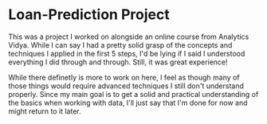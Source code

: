 # Loan-Prediction Project

This was a project I worked on alongside an online course from Analytics Vidya. While I can say I had a pretty solid grasp of the concepts and techniques I applied in the first 5 steps, I'd be lying if I said I understood everything I did through and through. Still, it was great experience!

While there definetly is more to work on here, I feel as though many of those things would require advanced techniques I still don't understand properly. Since my main goal is to get a solid and practical understanding of the basics when working with data, I'll just say that I'm done for now and might return to it later.
